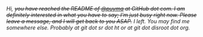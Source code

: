 _Hi, ~~you have reached the README of [@puyma](https://github.com/puyma) at GitHub dot com. I am definitely interested in what you have to say; I’m just busy right now. Please leave a message, and I will get back to you ASAP.~~ I left. You may find me somewhere else. Probably at git dot sr dot ht or at git dot disroot dot org._
